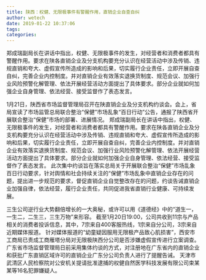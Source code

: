 ```yaml
---
title: 陕西：权健、无限极事件有警醒作用，直销企业自查自纠
author: wetech
date: 2019-01-22 10:37:06
tags: 
categories: 
---
```

郑成瑞副局长在讲话中指出，权健、无限极事件的发生，对经营者和消费者都具有警醒作用。要求在陕各直销企业及分支机构要充分认识在经营活动中涉及传销、违规直销和夸大、虚假宣传所造成的影响和后果，切实履行企业责任，立即开展自查自纠，完善企业内控制度。并对直销企业有效落实退换货制度、规范会议、加强行业风险预警化解管理、依法开展经营活动方面提出了具体要求。部分企业就如何加强企业自身管理、依法经营、接受监督作了表态发言。
<!-- more -->
1月21日，陕西省市场监督管理局召开在陕直销企业及分支机构约谈会。会上，省局宣读了市场监管总局联合整治“保健”市场乱象“百日行动”公告，通报了陕西省开展联合整治“保健”市场的部署、进展情况。
郑成瑞副局长在讲话中指出，权健、无限极事件的发生，对经营者和消费者都具有警醒作用。要求在陕各直销企业及分支机构要充分认识在经营活动中涉及传销、违规直销和夸大、虚假宣传所造成的影响和后果，切实履行企业责任，立即开展自查自纠，完善企业内控制度。并对直销企业有效落实退换货制度、规范会议、加强行业风险预警化解管理、依法开展经营活动方面提出了具体要求。部分企业就如何加强企业自身管理、依法经营、接受监督作了表态发言。
此次集中约谈旨在落实总局关于开展联合整治“保健”市场乱象百日行动要求，针对舆情和社会持续关注的“保健”市场乱象中直销企业存在的问题，提出进一步规范的要求，督促直销企业自觉整改存在的问题，约谈告诫直销企业加强自律，依法经营，履行企业责任，共同促进我省直销行业健康、可持续发展。
 
 
三生公司逆行业大势翻倍增长的一大奥秘，或许可以用《道德经》中的“道生一，一生二，二生三，三生万物”来形容。
截至1月20日19:00，公司共收到11宗与产品相关的消费者投诉信息，其中，7宗来自400客服热线，1宗来自分公司，3宗来自近期媒体报道。
针对媒体报道的“幼童疑因服用无限极产品致心肌损害”，西安市工商局已责成工商雁塔分局对无限极陕西分公司是否涉嫌虚假宣传进行立案调查。
广东省市场监督管理局日前采用集体约谈的方式，对注册地在广东省内的直销企业和获批广东直销区域许可的直销企业广东分公司负责人进行了提醒告诫。
天津市武清区人民检察院对公安机关提请批准逮捕的权健自然医学科技发展有限公司束某某等16名犯罪嫌疑人。
